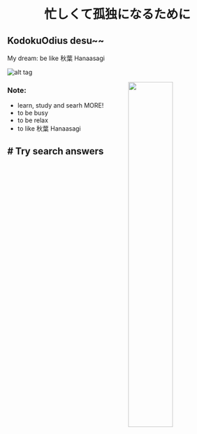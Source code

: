 <h1 align='center'> 忙しくて孤独になるために </h1> 
<h2> KodokuOdius desu~~ </h2>
My dream: be like 秋葉 Hanaasagi


![alt tag](https://c.tenor.com/9HIrg_WSPmcAAAAC/anime-girl-rave-anime-dance.gif)

<img align="right" width="45%" src="https://github-readme-stats.vercel.app/api?username=KodokuOdius&count_private=true&show_icons=true&theme=dracula&include_all_commits=true">

### Note:
- learn, study and searh MORE!
- to be busy
- to be relax
- to like 秋葉 Hanaasagi


##  # Try search answers #
